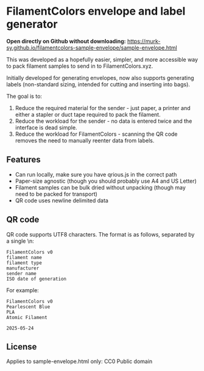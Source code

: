 # FilamentColors envelope and label generator

**Open directly on Github without downloading:** https://murk-sy.github.io/filamentcolors-sample-envelope/sample-envelope.html

This was developed as a hopefully easier, simpler, and more accessible way to pack filament samples to send in to FilamentColors.xyz.

Initially developed for generating envelopes, now also supports generating labels (non-standard sizing, intended for cutting and inserting into bags).

The goal is to:

1) Reduce the required material for the sender - just paper, a printer and either a stapler or duct tape required to pack the filament.
2) Reduce the workload for the sender - no data is entered twice and the interface is dead simple.
2) Reduce the workload for FilamentColors - scanning the QR code removes the need to manually reenter data from labels.


## Features

- Can run locally, make sure you have qrious.js in the correct path
- Paper-size agnostic (though you should probably use A4 and US Letter)
- Filament samples can be bulk dried without unpacking (though may need to be packed for transport)
- QR code uses newline delimited data


## QR code

QR code supports UTF8 characters. The format is as follows, separated by a single \n:
```
FilamentColors v0
filament name
filament type
manufacturer
sender name
ISO date of generation
```

For example:

```
FilamentColors v0
Pearlescent Blue
PLA
Atomic Filament

2025-05-24
```

## License

Applies to sample-envelope.html only: CC0 Public domain